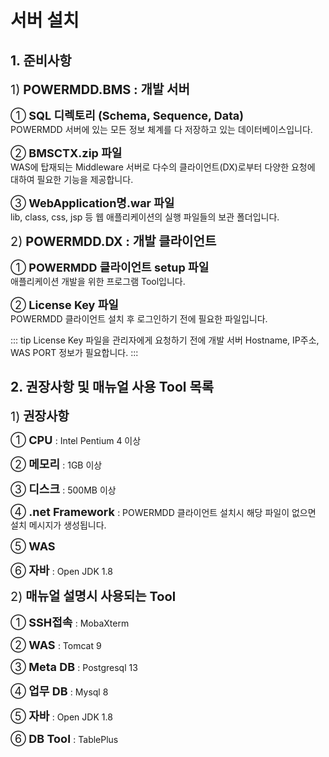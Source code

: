 # 서버 설치

## 1. 준비사항

<span class="font20">1)</span><b class="font20"> POWERMDD.BMS : 개발 서버 </b> <br/>

<span class="font18">①</span><b class="font18"> SQL 디렉토리 (Schema, Sequence, Data) </b> <br/>
POWERMDD 서버에 있는 모든 정보 체계를 다 저장하고 있는 데이터베이스입니다. <br/>

<span class="font18">②</span><b class="font18"> BMSCTX.zip 파일 </b> <br/>
WAS에 탑재되는 Middleware 서버로 다수의 클라이언트(DX)로부터 다양한 요청에 대하여 필요한 기능을 제공합니다. <br/>

<span class="font18">③</span><b class="font18"> WebApplication명.war 파일 </b> <br/>
lib, class, css, jsp 등 웹 애플리케이션의 실행 파일들의 보관 폴더입니다.  <br/>


<span class="font20">2)</span><b class="font20"> POWERMDD.DX : 개발 클라이언트 </b> <br/>

<span class="font18">①</span><b class="font18"> POWERMDD 클라이언트 setup 파일 </b> <br/>
애플리케이션 개발을 위한 프로그램 Tool입니다. <br/>

<span class="font18">②</span><b class="font18"> License Key 파일 </b> <br/>
POWERMDD 클라이언트 설치 후 로그인하기 전에 필요한 파일입니다. <br/>

<!-- Remark -->
::: tip <Badge type="tip" text="Remark" vertical="middle" /> 
License Key 파일을 관리자에게 요청하기 전에 개발 서버 Hostname, IP주소, WAS PORT 정보가 필요합니다.
:::
<!-- -->

## 2. 권장사항 및 매뉴얼 사용 Tool 목록

<span class="font20">1)</span><b class="font20"> 권장사항 </b> <br/>

<span class="font18">①</span><b class="font18"> CPU </b> : Intel Pentium 4 이상<br/>

<span class="font18">②</span><b class="font18"> 메모리 </b> : 1GB 이상 <br/> 

<span class="font18">③</span><b class="font18"> 디스크 </b> : 500MB 이상 <br/>

<span class="font18">④</span><b class="font18"> .net Framework </b> : POWERMDD 클라이언트 설치시 해당 파일이 없으면 설치 메시지가 생성됩니다.<br/>

<span class="font18">⑤</span><b class="font18"> WAS </b> <br/>

<span class="font18">⑥</span><b class="font18"> 자바 </b> : Open JDK 1.8 <br/>

<span class="font20">2)</span><b class="font20"> 매뉴얼 설명시 사용되는 Tool </b> <br/>

<span class="font18">①</span><b class="font18"> SSH접속 </b> : MobaXterm <br/>

<span class="font18">②</span><b class="font18"> WAS </b> : Tomcat 9 <br/> 

<span class="font18">③</span><b class="font18"> Meta DB </b> : Postgresql 13 <br/>

<span class="font18">④</span><b class="font18"> 업무 DB </b> : Mysql 8 <br/>

<span class="font18">⑤</span><b class="font18"> 자바 </b> : Open JDK 1.8 <br/>

<span class="font18">⑥</span><b class="font18"> DB Tool </b> : TablePlus <br/>

<style type='text/css'>
  [class*="boxBorder"] { border: 1px solid #bbb; }
  [class*="font20"] { font-size: 20px }
  [class*="font18"] { font-size: 18px }
  [class="spanBtn"] { border: 1px solid #bbb;border-radius: 4px;padding: 3px;background:white; color:dimgrey; }
  [class="spanEx"] { color: #00a4ff; }
</style>